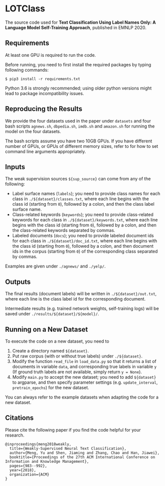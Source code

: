 # LOTClass

The source code used for **Text Classification Using Label Names Only: A Language Model Self-Training Approach**, published in EMNLP 2020.

## Requirements

At least one GPU is required to run the code.

Before running, you need to first install the required packages by typing following commands:

```
$ pip3 install -r requirements.txt
```

Python 3.6 is strongly recommended; using older python versions might lead to package incompatibility issues.

## Reproducing the Results

We provide the four datasets used in the paper under ```datasets``` and four bash scripts ```agnews.sh```, ```dbpedia.sh```, ```imdb.sh``` and ```amazon.sh``` for running the model on the four datasets.

The bash scripts assume you have two 10GB GPUs. If you have different number of GPUs, or GPUs of different memory sizes, refer to for how to set command line arguments appropriately.

## Inputs

The weak supervision sources ```${sup_source}``` can come from any of the following:
* Label surface names (```labels```); you need to provide class names for each class in ```./${dataset}/classes.txt```, where each line begins with the class id (starting from ```0```), followed by a colon, and then the class label surface name. 
* Class-related keywords (```keywords```); you need to provide class-related keywords for each class in ```./${dataset}/keywords.txt```, where each line begins with the class id (starting from ```0```), followed by a colon, and then the class-related keywords separated by commas. 
* Labeled documents (```docs```); you need to provide labeled document ids for each class in ```./${dataset}/doc_id.txt```, where each line begins with the class id (starting from ```0```), followed by a colon, and then document ids in the corpus (starting from ```0```) of the corresponding class separated by commas. 

Examples are given under ```./agnews/``` and ```./yelp/```.

## Outputs

The final results (document labels) will be written in ```./${dataset}/out.txt```, where each line is the class label id for the corresponding document.

Intermediate results (e.g. trained network weights, self-training logs) will be saved under ```./results/${dataset}/${model}/```.

## Running on a New Dataset

To execute the code on a new dataset, you need to 

1. Create a directory named ```${dataset}```.
2. Put raw corpus (with or without true labels) under ```./${dataset}```.
3. Modify the function ```read_file``` in ```load_data.py``` so that it returns a list of documents in variable ```data```, and corresponding true labels in variable ```y``` (If ground truth labels are not available, simply return ```y = None```).
4. Modify ```main.py``` to accept the new dataset; you need to add ```${dataset}``` to argparse, and then specify parameter settings (e.g. ```update_interval```, ```pretrain_epochs```) for the new dataset.

You can always refer to the example datasets when adapting the code for a new dataset.

## Citations

Please cite the following paper if you find the code helpful for your research.
```
@inproceedings{meng2018weakly,
  title={Weakly-Supervised Neural Text Classification},
  author={Meng, Yu and Shen, Jiaming and Zhang, Chao and Han, Jiawei},
  booktitle={Proceedings of the 27th ACM International Conference on Information and Knowledge Management},
  pages={983--992},
  year={2018},
  organization={ACM}
}
```
